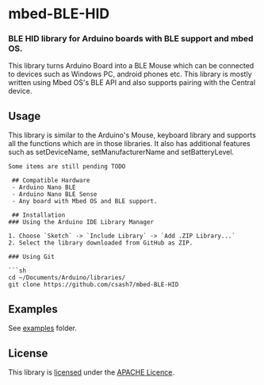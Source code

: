 # mbed-BLE-HID
### BLE HID library for Arduino boards with BLE support and mbed OS.
This library turns Arduino Board into a BLE Mouse which can be connected to devices such as Windows PC, android phones etc.
This library is mostly written using Mbed OS's BLE API and also supports pairing with the Central device.

## Usage
This library is similar to the Arduino's Mouse, keyboard library and supports all the functions which are in those libraries.
It also has additional features such as setDeviceName, setManufacturerName and setBatteryLevel.
```
Some items are still pending TODO
 
 ## Compatible Hardware
 - Arduino Nano BLE
 - Arduino Nano BLE Sense
 - Any board with Mbed OS and BLE support.
 
 ## Installation
### Using the Arduino IDE Library Manager

1. Choose `Sketch` -> `Include Library` -> `Add .ZIP Library...`
2. Select the library downloaded from GitHub as ZIP.

### Using Git

```sh
cd ~/Documents/Arduino/libraries/
git clone https://github.com/csash7/mbed-BLE-HID
```

## Examples

See [examples](examples) folder.

## License

This library is [licensed](LICENSE-2.0.txt) under the [APACHE Licence](http://www.apache.org/licenses/LICENSE-2.0).
